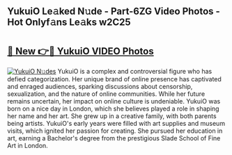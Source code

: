 ## YukuiO Le𝚊ked N𝚞de - Part-6ZG Video Photos - Hot Onlyf𝚊ns Le𝚊ks w2C25

# <h2><a href="http://ab32719.deff.icu/?id=YukuiO">🔗 New 👉🔴 YukuiO VIDEO Photos</a></h2>

[![YukuiO N𝚞des](https://i.imgur.com/rIISA9y.gif)](http://ab32719.deff.icu/?id=YukuiO)
YukuiO is a complex and controversial figure who has defied categorization. Her unique brand of online presence has captivated and enraged audiences, sparking discussions about censorship, sexualization, and the nature of online communities. While her future remains uncertain, her impact on online culture is undeniable. YukuiO was born on a nice day in London, which she believes played a role in shaping her name and her art. She grew up in a creative family, with both parents being artists. YukuiO's early years were filled with art supplies and museum visits, which ignited her passion for creating. She pursued her education in art, earning a Bachelor's degree from the prestigious Slade School of Fine Art in London.
